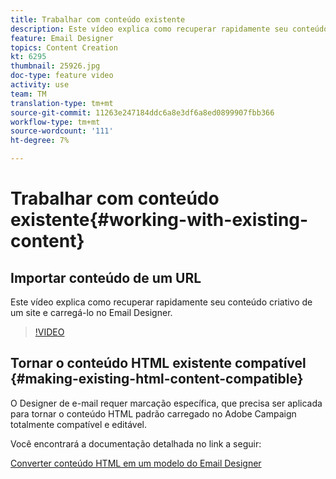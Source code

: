 ```yaml
---
title: Trabalhar com conteúdo existente
description: Este vídeo explica como recuperar rapidamente seu conteúdo criativo de um site e carregá-lo no Email Designer.
feature: Email Designer
topics: Content Creation
kt: 6295
thumbnail: 25926.jpg
doc-type: feature video
activity: use
team: TM
translation-type: tm+mt
source-git-commit: 11263e247184ddc6a8e3df6a8ed0899907fbb366
workflow-type: tm+mt
source-wordcount: '111'
ht-degree: 7%

---
```



# Trabalhar com conteúdo existente{#working-with-existing-content}

## Importar conteúdo de um URL

Este vídeo explica como recuperar rapidamente seu conteúdo criativo de um site e carregá-lo no Email Designer.

>[!VIDEO](https://video.tv.adobe.com/v/25926?quality=12)

## Tornar o conteúdo HTML existente compatível {#making-existing-html-content-compatible}

O Designer de e-mail requer marcação específica, que precisa ser aplicada para tornar o conteúdo HTML padrão carregado no Adobe Campaign totalmente compatível e editável.

Você encontrará a documentação detalhada no link a seguir:

[Converter conteúdo HTML em um modelo do Email Designer](https://docs.adobe.com/content/help/en/campaign-standard/using/designing-content/building-email-content/using-existing-content.html#converting-an-html-content)
